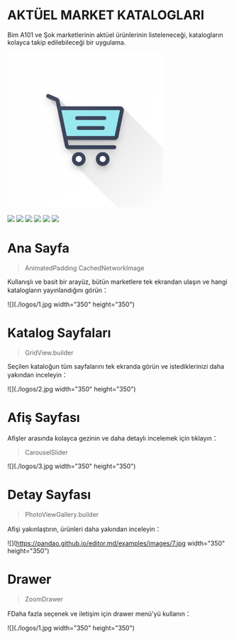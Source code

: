 # AKTÜEL MARKET KATALOGLARI
Bim A101 ve Şok marketlerinin aktüel ürünlerinin listeleneceği, katalogların kolayca takip edilebileceği bir uygulama.

<p> <img src="./logos/1024.png" width="350" title="hover text"> </p>

![](https://img.shields.io/github/stars/pandao/editor.md.svg) ![](https://img.shields.io/github/forks/pandao/editor.md.svg) ![](https://img.shields.io/github/tag/pandao/editor.md.svg) ![](https://img.shields.io/github/release/pandao/editor.md.svg) ![](https://img.shields.io/github/issues/pandao/editor.md.svg) ![](https://img.shields.io/bower/v/editor.md.svg)


# Ana Sayfa
> AnimatedPadding
> CachedNetworkImage

Kullanışlı ve basit bir arayüz, bütün marketlere tek ekrandan ulaşın ve hangi katalogların yayınlandığını görün：

![](./logos/1.jpg  width="350" height="350")
# Katalog Sayfaları
> GridView.builder

Seçilen kataloğun tüm sayfalarını tek ekranda görün ve istediklerinizi daha yakından inceleyin：

![](./logos/2.jpg  width="350" height="350")

# Afiş Sayfası

Afişler arasında kolayca gezinin ve daha detaylı incelemek için tıklayın：
> CarouselSlider

![](./logos/3.jpg  width="350" height="350")

# Detay Sayfası
> PhotoViewGallery.builder

Afişi yakınlaştırın, ürünleri daha yakından inceleyin：

![](https://pandao.github.io/editor.md/examples/images/7.jpg  width="350" height="350")

# Drawer
> ZoomDrawer

FDaha fazla seçenek ve iletişim için drawer menü'yü kullanın：

![](./logos/1.jpg  width="350" height="350")

